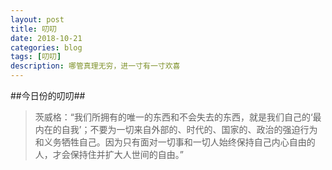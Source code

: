 ```yaml
---
layout: post
title: 叨叨
date: 2018-10-21
categories: blog
tags: [叨叨]
description: 哪管真理无穷，进一寸有一寸欢喜　
---
```


##今日份的叨叨##
>茨威格：“我们所拥有的唯一的东西和不会失去的东西，就是我们自己的‘最内在的自我’；不要为一切来自外部的、时代的、国家的、政治的强迫行为和义务牺牲自己。因为只有面对一切事和一切人始终保持自己内心自由的人，才会保持住并扩大人世间的自由。”